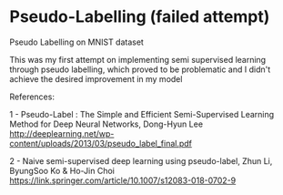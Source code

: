 # Pseudo-Labelling (failed attempt)
Pseudo Labelling on MNIST dataset

This was my first attempt on implementing semi supervised learning through pseudo labelling, which proved to be problematic and I didn't achieve the desired improvement in my model

References:

1 - Pseudo-Label : The Simple and Efficient Semi-Supervised Learning Method for Deep Neural Networks, Dong-Hyun Lee http://deeplearning.net/wp-content/uploads/2013/03/pseudo_label_final.pdf

2 - Naive semi-supervised deep learning using pseudo-label, Zhun Li, ByungSoo Ko & Ho-Jin Choi https://link.springer.com/article/10.1007/s12083-018-0702-9
